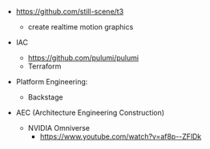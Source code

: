 - https://github.com/still-scene/t3
  - create realtime motion graphics

- IAC
  - https://github.com/pulumi/pulumi
  - Terraform

- Platform Engineering: 
  - Backstage

- AEC (Architecture Engineering Construction)
  - NVIDIA Omniverse
    - https://www.youtube.com/watch?v=af8p--ZFlDk